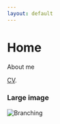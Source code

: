 ```yaml
---
layout: default
---
```


# Home

About me

[CV](./files/cv_website.pdf).

### Large image

![Branching](https://guides.github.com/activities/hello-world/branching.png)

